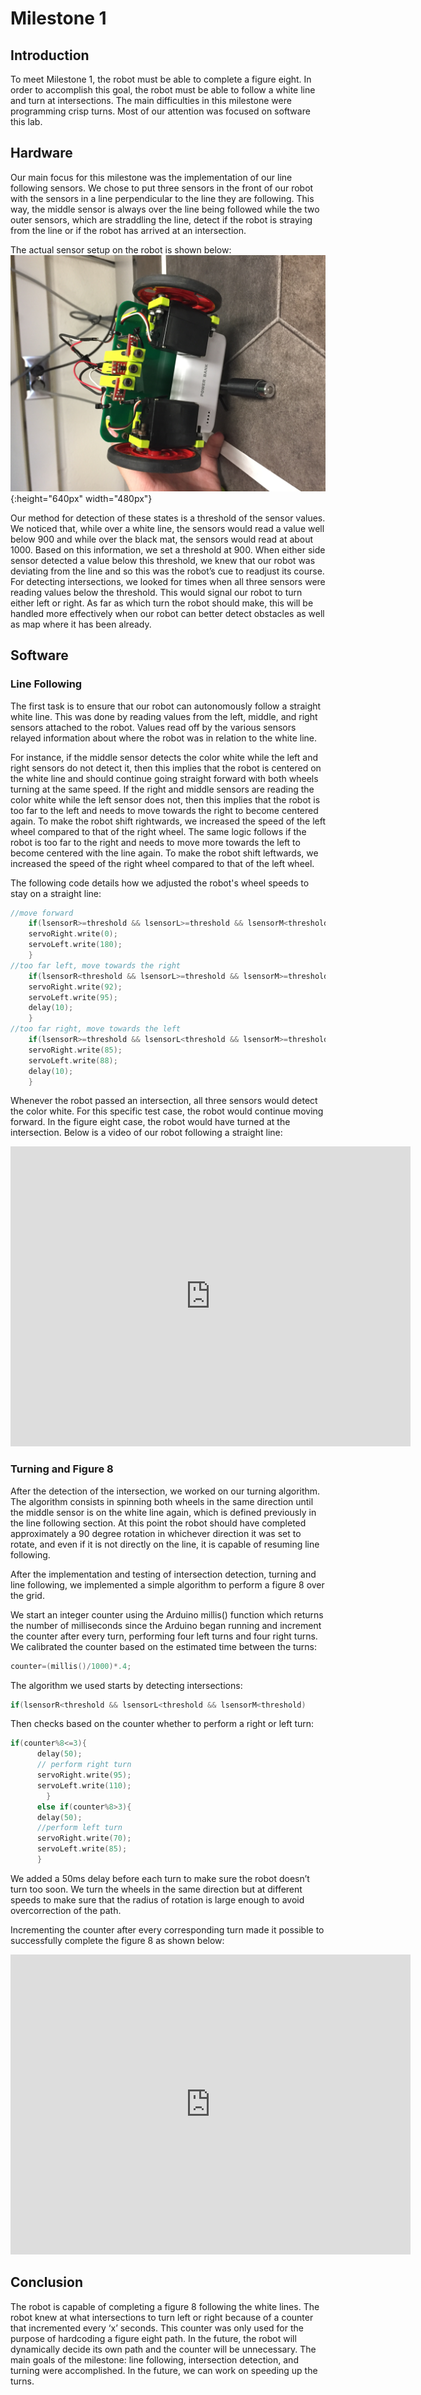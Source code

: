 # Milestone 1

## Introduction

To meet Milestone 1, the robot must be able to complete a figure eight. In order to accomplish this goal, the robot must be able to follow a white line and turn at intersections. The main difficulties in this milestone were programming crisp turns. Most of our attention was focused on software this lab.

## Hardware

Our main focus for this milestone was the implementation of our line following sensors. We chose to put three sensors in the front of our robot with the sensors in a line perpendicular to the line they are following. This way, the middle sensor is always over the line being followed while the two outer sensors, which are straddling the line, detect if the robot is straying from the line or if the robot has arrived at an intersection.

The actual sensor setup on the robot is shown below: 
![](images/milestone1images/sensor_on_robot.jpg){:height="640px" width="480px"}

Our method for detection of these states is a threshold of the sensor values. We noticed that, while over a white line, the sensors would read a value well below 900 and while over the black mat, the sensors would read at about 1000. Based on this information, we set a threshold at 900. When either side sensor detected a value below this threshold, we knew that our robot was deviating from the line and so this was the robot’s cue to readjust its course. For detecting intersections, we looked for times when all three sensors were reading values below the threshold. This would signal our robot to turn either left or right. As far as which turn the robot should make, this will be handled more effectively when our robot can better detect obstacles as well as map where it has been already.

## Software

### Line Following

The first task is to ensure that our robot can autonomously follow a straight white line. This was done by reading values from the left, middle, and right sensors attached to the robot. Values read off by the various sensors relayed information about where the robot was in relation to the white line. 

For instance, if the middle sensor detects the color white while the left and right sensors do not detect it, then this implies that the robot is centered on the white line and should continue going straight forward with both wheels turning at the same speed. If the right and middle sensors are reading the color white while the left sensor does not, then this implies that the robot is too far to the left and needs to move towards the right to become centered again. To make the robot shift rightwards, we increased the speed of the left wheel compared to that of the right wheel. The same logic follows if the robot is too far to the right and needs to move more towards the left to become centered with the line again. To make the robot shift leftwards, we increased the speed of the right wheel compared to that of the left wheel.

The following code details how we adjusted the robot's wheel speeds to stay on a straight line:

```cpp
//move forward
    if(lsensorR>=threshold && lsensorL>=threshold && lsensorM<threshold){
    servoRight.write(0);
    servoLeft.write(180);
    }
//too far left, move towards the right
    if(lsensorR<threshold && lsensorL>=threshold && lsensorM>=threshold){
    servoRight.write(92);
    servoLeft.write(95);
    delay(10);
    }
//too far right, move towards the left  
    if(lsensorR>=threshold && lsensorL<threshold && lsensorM>=threshold){
    servoRight.write(85);
    servoLeft.write(88);
    delay(10);
    }
```

Whenever the robot passed an intersection, all three sensors would detect the color white. For this specific test case, the robot would continue moving forward. In the figure eight case, the robot would have turned at the intersection.
Below is a video of our robot following a straight line: 
<iframe width="640" height="480" src="https://youtube.com/embed/X39Ky8AKowc" frameborder="0" allowfullscreen></iframe>

### Turning and Figure 8

After the detection of the intersection, we worked on our turning algorithm. The algorithm consists in spinning both wheels in the same direction until the middle sensor is on the white line again, which is defined previously in the line following section. At this point the robot should have completed approximately a 90 degree rotation in whichever direction it was set to rotate, and even if it is not directly on the line, it is capable of resuming line following. 

After the implementation and testing of intersection detection, turning and line following, we implemented a simple algorithm to perform a figure 8 over the grid. 

We start an integer counter using the Arduino millis() function which returns the number of milliseconds since the Arduino began running and increment the counter after every turn, performing four left turns and four right turns. We calibrated the counter based on the estimated time between the turns:
```cpp
counter=(millis()/1000)*.4;
```
The algorithm we used starts by detecting intersections: 
```cpp
if(lsensorR<threshold && lsensorL<threshold && lsensorM<threshold)
```
Then checks based on the counter whether to perform a right or left turn: 
```cpp
if(counter%8<=3){
      delay(50);
      // perform right turn 
      servoRight.write(95);
      servoLeft.write(110);
        }
      else if(counter%8>3){
      delay(50);
      //perform left turn
      servoRight.write(70);
      servoLeft.write(85);
      }
```
We added a 50ms delay before each turn to make sure the robot doesn’t turn too soon. We turn the wheels in the same direction but at different speeds to make sure that the radius of rotation is large enough to avoid overcorrection of the path.

Incrementing the counter after every corresponding turn made it possible to successfully complete the figure 8 as shown below:
<iframe width="640" height="480" src="https://youtube.com/embed/9eWWnboFNME" frameborder="0" allowfullscreen></iframe>

## Conclusion

The robot is capable of completing a figure 8 following the white lines. The robot knew at what intersections to turn left or right because of a counter that incremented every ‘x’ seconds. This counter was only used for the purpose of hardcoding a figure eight path. In the future, the robot will dynamically decide its own path and the counter will be unnecessary. The main goals of the milestone: line following, intersection detection, and turning were accomplished. In the future, we can work on speeding up the turns.
